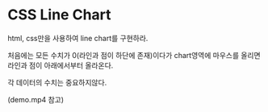 # CSS Line Chart

html, css만을 사용하여 line chart를 구현하라.

처음에는 모든 수치가 0(라인과 점이 하단에 존재)이다가 chart영역에 마우스를 올리면 라인과 점이 아래에서부터 올라온다.

각 데이터의 수치는 중요하지않다.

(demo.mp4 참고)